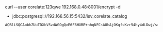 

curl --user corelate:123qwe 192.168.0.48:8001/encrypt -d 


* jdbc:postgresql://192.168.56.15:5432/isv_corelate_catalog
```
AQBlLSQCAobhZUuTDXbVSvdWGOgQvE6F3HXRE+nhqNFCsA8hAjOKqfsKzr54hy4dLDwj/srkgRKHidZZz3K7d7u4vWX6ME9Y4gWTvqZucN+VtgqB1/iE7LUx9m30yJcYMKPFO1I2ZW1i3hGSrK4Zm135ntLJIv7GnQp/KRJeWB+azQDpaA1kbxJFsi/8KbNw3+3ZhMKp+IM6YTehd3F6yEb/c8dJhjUG8WW2U0/Z8b7Z+wjFMmJbxWwMP9D3LpOI9xyMNONpW/+sxdbt5QbZR0lZEGFBb6kFdjbjyNXrUbN5tQXP8l8FwLBl3BYrjXYMV+CHLKGgz3cJkIHEglu++EAe3HjP/CZtVwL8zh4K66VjtuXXqtgWodgb848fP6FVFsD6LHKi+/UdAoQKnFArG/UbYWwS2lRvaF61Yjf5smY6O9EcGzDYVVTeOkLgCswFV2E=
```

